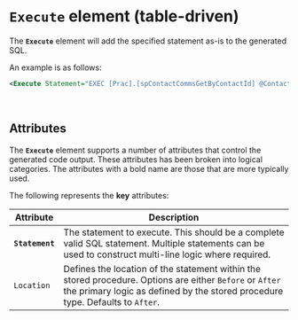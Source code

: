 ﻿# `Execute` element (table-driven)

The **`Execute`** element will add the specified statement as-is to the generated SQL.

An example is as follows:

```xml
<Execute Statement="EXEC [Prac].[spContactCommsGetByContactId] @ContactId" />
```

<br>

## Attributes

The **`Execute`** element supports a number of attributes that control the generated code output. These attributes has been broken into logical categories. The attributes with a bold name are those that are more typically used.

The following represents the **key** attributes: 

Attribute | Description
-|-
**`Statement`** | The statement to execute. This should be a complete valid SQL statement. Multiple statements can be used to construct multi-line logic where required.
`Location` | Defines the location of the statement within the stored procedure. Options are either `Before` or `After` the primary logic as defined by the stored procedure type. Defaults to `After`. 